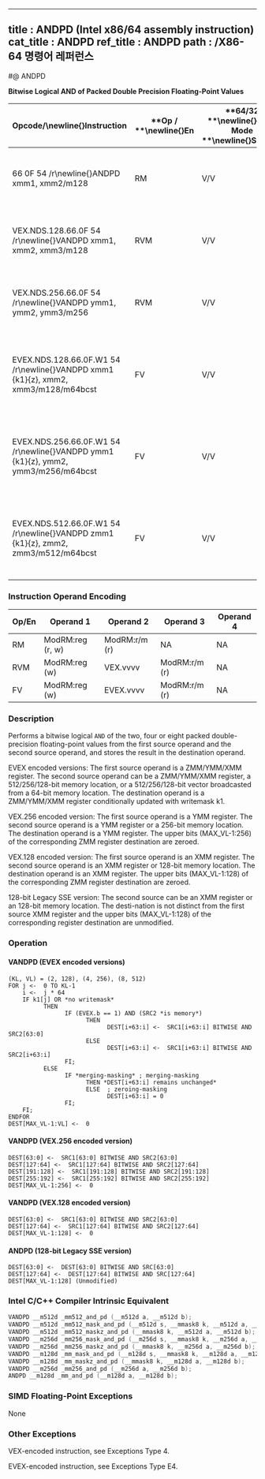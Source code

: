 ----------------------------
title : ANDPD (Intel x86/64 assembly instruction)
cat_title : ANDPD
ref_title : ANDPD
path : /X86-64 명령어 레퍼런스
----------------------------
#@ ANDPD

**Bitwise Logical AND of Packed Double Precision Floating-Point Values**

|**Opcode/**\newline{}**Instruction**|**Op / **\newline{}**En**|**64/32 **\newline{}**bit Mode **\newline{}**Support**|**CPUID **\newline{}**Feature **\newline{}**Flag**|**Description**|
|------------------------------------|-------------------------|------------------------------------------------------|--------------------------------------------------|---------------|
|66 0F 54 /r\newline{}ANDPD xmm1, xmm2/m128|RM|V/V|SSE2|Return the bitwise logical AND of packed double-precision floating-point values in xmm1 and xmm2/mem. |
|VEX.NDS.128.66.0F 54 /r\newline{}VANDPD xmm1, xmm2, xmm3/m128|RVM|V/V|AVX|Return the bitwise logical AND of packed double-precision floating-point values in xmm2 and xmm3/mem. |
|VEX.NDS.256.66.0F 54 /r\newline{}VANDPD ymm1, ymm2, ymm3/m256|RVM|V/V|AVX|Return the bitwise logical AND of packed double-precision floating-point values in ymm2 and ymm3/mem.|
|EVEX.NDS.128.66.0F.W1 54 /r\newline{}VANDPD xmm1 {k1}{z}, xmm2, xmm3/m128/m64bcst|FV|V/V|AVX512VL\newline{}AVX512DQ|Return the bitwise logical AND of packed double-precision floating-point values in xmm2 and xmm3/m128/m64bcst subject to writemask k1.|
|EVEX.NDS.256.66.0F.W1 54 /r\newline{}VANDPD ymm1 {k1}{z}, ymm2, ymm3/m256/m64bcst|FV|V/V|AVX512VL\newline{}AVX512DQ|Return the bitwise logical AND of packed double-precision floating-point values in ymm2 and ymm3/m256/m64bcst subject to writemask k1.|
|EVEX.NDS.512.66.0F.W1 54 /r\newline{}VANDPD zmm1 {k1}{z}, zmm2, zmm3/m512/m64bcst|FV|V/V|AVX512DQ|Return the bitwise logical AND of packed double-precision floating-point values in zmm2 and zmm3/m512/m64bcst subject to writemask k1.|
### Instruction Operand Encoding


|Op/En|Operand 1|Operand 2|Operand 3|Operand 4|
|-----|---------|---------|---------|---------|
|RM|ModRM:reg (r, w)|ModRM:r/m (r)|NA|NA|
|RVM|ModRM:reg (w)|VEX.vvvv|ModRM:r/m (r)|NA|
|FV|ModRM:reg (w)|EVEX.vvvv|ModRM:r/m (r)|NA|
### Description


Performs a bitwise logical `AND` of the two, four or eight packed double-precision floating-point values from the first source operand and the second source operand, and stores the result in the destination operand.

EVEX encoded versions: The first source operand is a ZMM/YMM/XMM register. The second source operand can be a ZMM/YMM/XMM register, a 512/256/128-bit memory location, or a 512/256/128-bit vector broadcasted from a 64-bit memory location. The destination operand is a ZMM/YMM/XMM register conditionally updated with writemask k1.

VEX.256 encoded version: The first source operand is a YMM register. The second source operand is a YMM register or a 256-bit memory location. The destination operand is a YMM register. The upper bits (MAX_VL-1:256) of the corresponding ZMM register destination are zeroed.

VEX.128 encoded version: The first source operand is an XMM register. The second source operand is an XMM register or 128-bit memory location. The destination operand is an XMM register. The upper bits (MAX_VL-1:128) of the corresponding ZMM register destination are zeroed.

128-bit Legacy SSE version: The second source can be an XMM register or an 128-bit memory location. The desti-nation is not distinct from the first source XMM register and the upper bits (MAX_VL-1:128) of the corresponding register destination are unmodified.


### Operation
#### VANDPD (EVEX encoded versions) 
```info-verb
(KL, VL) = (2, 128), (4, 256), (8, 512)
FOR j <-  0 TO KL-1
    i <-  j * 64
    IF k1[j] OR *no writemask*
          THEN
                IF (EVEX.b == 1) AND (SRC2 *is memory*)
                      THEN
                            DEST[i+63:i] <-  SRC1[i+63:i] BITWISE AND SRC2[63:0]
                      ELSE 
                            DEST[i+63:i] <-  SRC1[i+63:i] BITWISE AND SRC2[i+63:i]
                FI;
          ELSE 
                IF *merging-masking* ; merging-masking
                      THEN *DEST[i+63:i] remains unchanged*
                      ELSE  ; zeroing-masking
                            DEST[i+63:i] = 0
                FI;
    FI;
ENDFOR
DEST[MAX_VL-1:VL] <-  0
```
#### VANDPD (VEX.256 encoded version)
```info-verb
DEST[63:0] <-  SRC1[63:0] BITWISE AND SRC2[63:0]
DEST[127:64] <-  SRC1[127:64] BITWISE AND SRC2[127:64]
DEST[191:128] <-  SRC1[191:128] BITWISE AND SRC2[191:128]
DEST[255:192] <-  SRC1[255:192] BITWISE AND SRC2[255:192]
DEST[MAX_VL-1:256] <-  0
```
#### VANDPD (VEX.128 encoded version)
```info-verb
DEST[63:0] <-  SRC1[63:0] BITWISE AND SRC2[63:0]
DEST[127:64] <-  SRC1[127:64] BITWISE AND SRC2[127:64]
DEST[MAX_VL-1:128] <-  0
```
#### ANDPD (128-bit Legacy SSE version)
```info-verb
DEST[63:0] <-  DEST[63:0] BITWISE AND SRC[63:0]
DEST[127:64] <-  DEST[127:64] BITWISE AND SRC[127:64]
DEST[MAX_VL-1:128] (Unmodified)
```

### Intel C/C++ Compiler Intrinsic Equivalent

```cpp
VANDPD __m512d _mm512_and_pd (__m512d a, __m512d b);
VANDPD __m512d _mm512_mask_and_pd (__m512d s, __mmask8 k, __m512d a, __m512d b);
VANDPD __m512d _mm512_maskz_and_pd (__mmask8 k, __m512d a, __m512d b);
VANDPD __m256d _mm256_mask_and_pd (__m256d s, __mmask8 k, __m256d a, __m256d b);
VANDPD __m256d _mm256_maskz_and_pd (__mmask8 k, __m256d a, __m256d b);
VANDPD __m128d _mm_mask_and_pd (__m128d s, __mmask8 k, __m128d a, __m128d b);
VANDPD __m128d _mm_maskz_and_pd (__mmask8 k, __m128d a, __m128d b);
VANDPD __m256d _mm256_and_pd (__m256d a, __m256d b);
ANDPD __m128d _mm_and_pd (__m128d a, __m128d b);
```
### SIMD Floating-Point Exceptions


None

### Other Exceptions


VEX-encoded instruction, see Exceptions Type 4.

EVEX-encoded instruction, see Exceptions Type E4.

